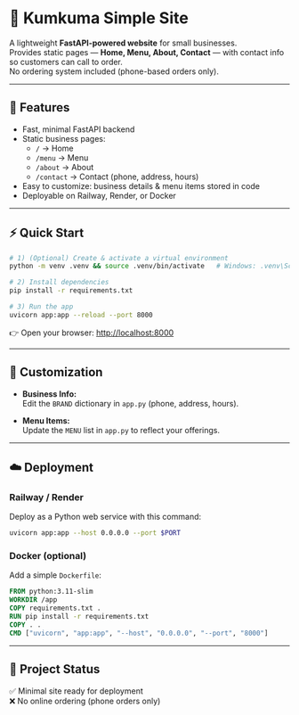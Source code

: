 # 🌸 Kumkuma Simple Site

A lightweight **FastAPI-powered website** for small businesses.  
Provides static pages — **Home, Menu, About, Contact** — with contact info so customers can call to order.  
No ordering system included (phone-based orders only).

---

## 🚀 Features
- Fast, minimal FastAPI backend  
- Static business pages:
  - `/` → Home  
  - `/menu` → Menu  
  - `/about` → About  
  - `/contact` → Contact (phone, address, hours)  
- Easy to customize: business details & menu items stored in code  
- Deployable on Railway, Render, or Docker  

---

## ⚡ Quick Start

```bash
# 1) (Optional) Create & activate a virtual environment
python -m venv .venv && source .venv/bin/activate   # Windows: .venv\Scripts\activate

# 2) Install dependencies
pip install -r requirements.txt

# 3) Run the app
uvicorn app:app --reload --port 8000
```

👉 Open your browser: [http://localhost:8000](http://localhost:8000)

---

## 📝 Customization

- **Business Info:**  
  Edit the `BRAND` dictionary in `app.py` (phone, address, hours).  

- **Menu Items:**  
  Update the `MENU` list in `app.py` to reflect your offerings.  

---

## ☁️ Deployment

### Railway / Render
Deploy as a Python web service with this command:
```bash
uvicorn app:app --host 0.0.0.0 --port $PORT
```

### Docker (optional)
Add a simple `Dockerfile`:
```dockerfile
FROM python:3.11-slim
WORKDIR /app
COPY requirements.txt .
RUN pip install -r requirements.txt
COPY . .
CMD ["uvicorn", "app:app", "--host", "0.0.0.0", "--port", "8000"]
```

---

## 📌 Project Status
✅ Minimal site ready for deployment  
❌ No online ordering (phone orders only)  
